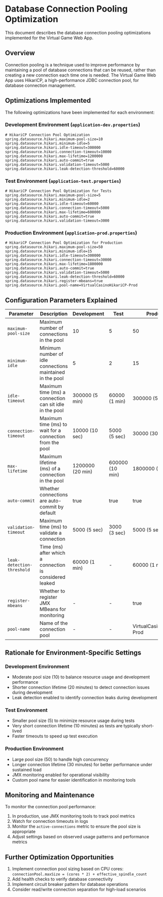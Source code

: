 # Database Connection Pooling Optimization

This document describes the database connection pooling optimizations implemented for the Virtual Game Web App.

## Overview

Connection pooling is a technique used to improve performance by maintaining a pool of database connections that can be reused, rather than creating a new connection each time one is needed. The Virtual Game Web App uses HikariCP, a high-performance JDBC connection pool, for database connection management.

## Optimizations Implemented

The following optimizations have been implemented for each environment:

### Development Environment (`application-dev.properties`)

```properties
# HikariCP Connection Pool Optimization
spring.datasource.hikari.maximum-pool-size=10
spring.datasource.hikari.minimum-idle=5
spring.datasource.hikari.idle-timeout=300000
spring.datasource.hikari.connection-timeout=10000
spring.datasource.hikari.max-lifetime=1200000
spring.datasource.hikari.auto-commit=true
spring.datasource.hikari.validation-timeout=5000
spring.datasource.hikari.leak-detection-threshold=60000
```

### Test Environment (`application-test.properties`)

```properties
# HikariCP Connection Pool Optimization for Tests
spring.datasource.hikari.maximum-pool-size=5
spring.datasource.hikari.minimum-idle=2
spring.datasource.hikari.idle-timeout=60000
spring.datasource.hikari.connection-timeout=5000
spring.datasource.hikari.max-lifetime=600000
spring.datasource.hikari.auto-commit=true
spring.datasource.hikari.validation-timeout=3000
```

### Production Environment (`application-prod.properties`)

```properties
# HikariCP Connection Pool Optimization for Production
spring.datasource.hikari.maximum-pool-size=50
spring.datasource.hikari.minimum-idle=15
spring.datasource.hikari.idle-timeout=300000
spring.datasource.hikari.connection-timeout=30000
spring.datasource.hikari.max-lifetime=1800000
spring.datasource.hikari.auto-commit=true
spring.datasource.hikari.validation-timeout=5000
spring.datasource.hikari.leak-detection-threshold=60000
spring.datasource.hikari.register-mbeans=true
spring.datasource.hikari.pool-name=VirtualCasinoHikariCP-Prod
```

## Configuration Parameters Explained

| Parameter | Description | Development | Test | Production |
|-----------|-------------|-------------|------|------------|
| `maximum-pool-size` | Maximum number of connections in the pool | 10 | 5 | 50 |
| `minimum-idle` | Minimum number of idle connections maintained in the pool | 5 | 2 | 15 |
| `idle-timeout` | Maximum time (ms) a connection can sit idle in the pool | 300000 (5 min) | 60000 (1 min) | 300000 (5 min) |
| `connection-timeout` | Maximum time (ms) to wait for a connection from the pool | 10000 (10 sec) | 5000 (5 sec) | 30000 (30 sec) |
| `max-lifetime` | Maximum lifetime (ms) of a connection in the pool | 1200000 (20 min) | 600000 (10 min) | 1800000 (30 min) |
| `auto-commit` | Whether connections are auto-commit by default | true | true | true |
| `validation-timeout` | Maximum time (ms) to validate a connection | 5000 (5 sec) | 3000 (3 sec) | 5000 (5 sec) |
| `leak-detection-threshold` | Time (ms) after which a connection is considered leaked | 60000 (1 min) | - | 60000 (1 min) |
| `register-mbeans` | Whether to register JMX MBeans for monitoring | - | - | true |
| `pool-name` | Name of the connection pool | - | - | VirtualCasinoHikariCP-Prod |

## Rationale for Environment-Specific Settings

### Development Environment
- Moderate pool size (10) to balance resource usage and development performance
- Shorter connection lifetime (20 minutes) to detect connection issues during development
- Leak detection enabled to identify connection leaks during development

### Test Environment
- Smaller pool size (5) to minimize resource usage during tests
- Very short connection lifetime (10 minutes) as tests are typically short-lived
- Faster timeouts to speed up test execution

### Production Environment
- Large pool size (50) to handle high concurrency
- Longer connection lifetime (30 minutes) for better performance under sustained load
- JMX monitoring enabled for operational visibility
- Custom pool name for easier identification in monitoring tools

## Monitoring and Maintenance

To monitor the connection pool performance:

1. In production, use JMX monitoring tools to track pool metrics
2. Watch for connection timeouts in logs
3. Monitor the `active-connections` metric to ensure the pool size is appropriate
4. Adjust settings based on observed usage patterns and performance metrics

## Further Optimization Opportunities

1. Implement connection pool sizing based on CPU cores: `connectionPool.maxSize = (cores * 2) + effective_spindle_count`
2. Add health checks to verify database connectivity
3. Implement circuit breaker pattern for database operations
4. Consider read/write connection separation for high-load scenarios
